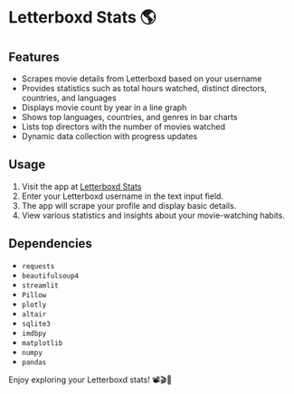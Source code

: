# Letterboxd Stats 🌎

## Features

- Scrapes movie details from Letterboxd based on your username
- Provides statistics such as total hours watched, distinct directors, countries, and languages
- Displays movie count by year in a line graph
- Shows top languages, countries, and genres in bar charts
- Lists top directors with the number of movies watched
- Dynamic data collection with progress updates

## Usage

1. Visit the app at [Letterboxd Stats](https://letterboxdstats.streamlit.app/)
2. Enter your Letterboxd username in the text input field.
3. The app will scrape your profile and display basic details.
4. View various statistics and insights about your movie-watching habits.

## Dependencies

- `requests`
- `beautifulsoup4`
- `streamlit`
- `Pillow`
- `plotly`
- `altair`
- `sqlite3`
- `imdbpy`
- `matplotlib`
- `numpy`
- `pandas`

Enjoy exploring your Letterboxd stats! 📽️🎬🍿
